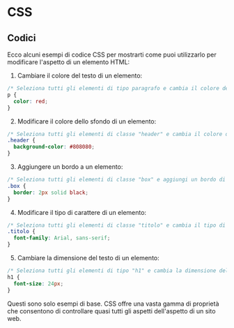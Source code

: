 # CSS

## Codici

Ecco alcuni esempi di codice CSS per mostrarti come puoi utilizzarlo per modificare l'aspetto di un elemento HTML:

1. Cambiare il colore del testo di un elemento:

```css
/* Seleziona tutti gli elementi di tipo paragrafo e cambia il colore del testo in rosso */
p {
  color: red;
}
```

2. Modificare il colore dello sfondo di un elemento:

```css
/* Seleziona tutti gli elementi di classe "header" e cambia il colore dello sfondo in grigio */
.header {
  background-color: #808080;
}
```

3. Aggiungere un bordo a un elemento:

```css
/* Seleziona tutti gli elementi di classe "box" e aggiungi un bordo di 2 pixel solid nero */
.box {
  border: 2px solid black;
}
```

4. Modificare il tipo di carattere di un elemento:

```css
/* Seleziona tutti gli elementi di classe "titolo" e cambia il tipo di carattere in Arial */
.titolo {
  font-family: Arial, sans-serif;
}
```

5. Cambiare la dimensione del testo di un elemento:

```css
/* Seleziona tutti gli elementi di tipo "h1" e cambia la dimensione del testo a 24 pixel */
h1 {
  font-size: 24px;
}
```

Questi sono solo esempi di base. CSS offre una vasta gamma di proprietà che consentono di controllare quasi tutti gli aspetti dell'aspetto di un sito web.
